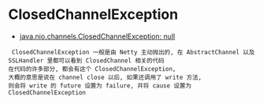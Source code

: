 # ClosedChannelException
- [ java.nio.channels.ClosedChannelException: null](https://www.cnblogs.com/zemliu/p/3864131.html)
```
 ClosedChannelException 一般是由 Netty 主动抛出的, 在 AbstractChannel 以及 SSLHandler 里都可以看到 ClosedChannel 相关的代码
在代码的许多部分, 都会有这个 ClosedChannelException, 
大概的意思是说在 channel close 以后, 如果还调用了 write 方法, 
则会将 write 的 future 设置为 failure, 并将 cause 设置为 ClosedChannelException
```
